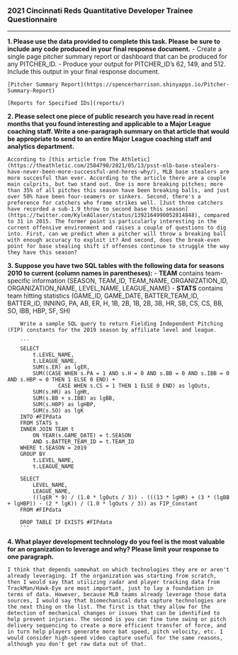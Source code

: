 ### 2021 Cincinnati Reds Quantitative Developer Trainee Questionnaire
---
**1. Please use the data provided to complete this task.  Please be sure to include any code produced in your final response document.**
    - Create a single page pitcher summary report or dashboard that can be produced for any PITCHER_ID.
    - Produce your output for PITCHER_ID’s 62, 149, and 512. Include this output in your final response document.

	[Pitcher Summary Report](https://spencerharrison.shinyapps.io/Pitcher-Summary-Report)
	
	[Reports for Specified IDs](reports/)

**2. Please select one piece of public research you have read in recent months that you found interesting and applicable to a Major League coaching staff.  Write a one-paragraph summary on that article that would be appropriate to send to an entire Major League coaching staff and analytics department.**

	According to [this article from The Athletic](https://theathletic.com/2584790/2021/05/13/psst-mlb-base-stealers-have-never-been-more-successful-and-heres-why/), MLB base stealers are more succesful than ever. According to the article there are a couple main culprits, but two stand out. One is more breaking pitches; more than 35% of all pitches this season have been breaking balls, and just over 50% have been four-seamers or sinkers. Second, there's a preference for catchers who frame strikes well. [Just three catchers have recorded a sub-1.9 throw to second base this season](https://twitter.com/KyleAGlaser/status/1392164990052814848), compared to 31 in 2015. The former point is particularly interesting in the current offensive environment and raises a couple of questions to dig into. First, can we predict when a pitcher will throw a breaking ball with enough accuracy to exploit it? And second, does the break-even point for base stealing shift if offenses continue to struggle the way they have this season?

**3. Suppose you have two SQL tables with the following data for seasons 2010 to current (column names in parentheses):**
    - **TEAM** contains team-specific information (SEASON, TEAM_ID, TEAM_NAME, ORGANIZATION_ID, ORGANIZATION_NAME, LEVEL_NAME, LEAGUE_NAME) 
    - **STATS** contains team hitting statistics (GAME_ID, GAME_DATE, BATTER_TEAM_ID, BATTER_ID, INNING, PA, AB, ER, H, 1B, 2B, 1B, 2B, 3B, HR, SB, CS, CS, BB, SO, IBB, HBP, SF, SH)

        Write a sample SQL query to return Fielding Independent Pitching (FIP) constants for the 2019 season by affiliate level and league.
		
		```
		SELECT
			t.LEVEL_NAME,
			t.LEAGUE_NAME,
			SUM(s.ER) as lgER,
			SUM((CASE WHEN s.PA = 1 AND s.H = 0 AND s.BB = 0 AND s.IBB = 0 AND s.HBP = 0 THEN 1 ELSE 0 END) +
					CASE WHEN s.CS = 1 THEN 1 ELSE 0 END) as lgOuts,
			SUM(s.HR) as lgHR,
			SUM(s.BB + s.IBB) as lgBB,
			SUM(s.HBP) as lgHBP,
			SUM(s.SO) as lgK
		INTO #FIPdata
		FROM STATS s
		INNER JOIN TEAM t
			ON YEAR(s.GAME_DATE) = t.SEASON
			AND s.BATTER_TEAM_ID = t.TEAM_ID
		WHERE t.SEASON = 2019
		GROUP BY
			t.LEVEL_NAME,
			t.LEAGUE_NAME
	
		SELECT
			LEVEL_NAME,
			LEAGUE_NAME,
			((lgER * 9) / (1.0 * lgOuts / 3)) - (((13 * lgHR) + (3 * (lgBB + lgHBP)) - (2 * lgK)) / (1.0 * lgOuts / 3)) as FIP_Constant
		FROM #FIPdata

		DROP TABLE IF EXISTS #FIPdata
		```

**4. What player development technology do you feel is the most valuable for an organization to leverage and why? Please limit your response to one paragraph.**

	I think that depends somewhat on which technologies they are or aren't already leveraging. If the organization was starting from scratch, then I would say that utilizing radar and player tracking data from TrackMan/Hawk-Eye are most important, just to lay a foundation in terms of data. However, because MLB teams already leverage those data sources, I would say that biomechanical data capture technologies are the next thing on the list. The first is that they allow for the detection of mechanical changes or issues that can be identified to help prevent injuries. The second is you can fine tune swing or pitch delivery sequencing to create a more efficient transfer of force, and in turn help players generate more bat speed, pitch velocity, etc. I would consider high-speed video capture useful for the same reasons, although you don't get raw data out of that.